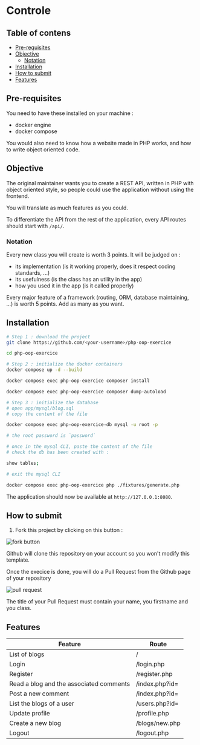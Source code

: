 # Controle

## Table of contens <!-- omit in toc -->

- [Pre-requisites](#pre-requisites)
- [Objective](#objective)
  - [Notation](#notation)
- [Installation](#installation)
- [How to submit](#how-to-submit)
- [Features](#features)

## Pre-requisites

You need to have these installed on your machine :

- docker engine
- docker compose

You would also need to know how a website made in PHP works, and how to write object oriented code.

## Objective

The original maintainer wants you to create a REST API, written in PHP with object oriented style, so people could use the application without using the frontend.

You will translate as much features as you could.

To differentiate the API from the rest of the application, every API routes should start with `/api/`.

### Notation

Every new class you will create is worth 3 points. It will be judged on :
- its implementation (is it working properly, does it respect coding standards, ...)
- its usefulness (is the class has an utility in the app)
- how you used it in the app (is it called properly)

Every major feature of a framework (routing, ORM, database maintaining, ...) is worth 5 points. Add as many as you want.

## Installation

```bash
# Step 1 : download the project
git clone https://github.com/<your-username>/php-oop-exercice

cd php-oop-exercice

# Step 2 : initialize the docker containers
docker compose up -d --build

docker compose exec php-oop-exercice composer install

docker compose exec php-oop-exercice composer dump-autoload

# Step 3 : initialize the database
# open app/mysql/blog.sql
# copy the content of the file

docker compose exec php-oop-exercice-db mysql -u root -p

# the root password is `password`

# once in the mysql CLI, paste the content of the file
# check the db has been created with :

show tables;

# exit the mysql CLI

docker compose exec php-oop-exercice php ./fixtures/generate.php

```

The application should now be available at `http://127.0.0.1:8080`.

## How to submit

1. Fork this project by clicking on this button :

![fork button](assets/fork.png)

Github will clone this repository on your account so you won't modify this template.

Once the execice is done, you will do a Pull Request from the Github page of your repository

![pull request](assets/PR.png)

The title of your Pull Request must contain your name, you firstname and you class.

## Features

| Feature                                 | Route                          |
|-----------------------------------------|--------------------------------|
| List of blogs                           | /                              | V
| Login                                   | /login.php                     | V
| Register                                | /register.php                  | V
| Read a blog and the associated comments | /index.php?id=<blog-id>        | V
| Post a new comment                      | /index.php?id=<blog-id>        | V
| List the blogs of a user                | /users.php?id=<user-id>        |
| Update profile                          | /profile.php                   | V
| Create a new blog                       | /blogs/new.php                 | V
| Logout                                  | /logout.php                    | V
